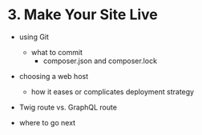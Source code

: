 # 3. Make Your Site Live

- using Git
    - what to commit
        - composer.json and composer.lock

- choosing a web host
    - how it eases or complicates deployment strategy


- Twig route vs. GraphQL route

- where to go next